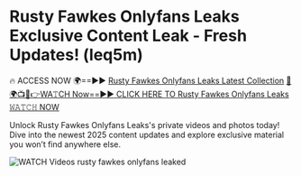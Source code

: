 # Rusty Fawkes Onlyfans Leaks Exclusive Content Leak - Fresh Updates! (leq5m)

🔥 ACCESS NOW 🌍==►► <a href="https://tinyurl.com/3fjeunct" rel="nofollow">Rusty Fawkes Onlyfans Leaks Latest Collection</a></h3>
[🔴🌍📺📱👉WA𝚃CH Now==►► CLICK HERE TO Rusty Fawkes Onlyfans Leaks 𝚆𝙰𝚃𝙲𝙷 NOW](https://tinyurl.com/3fjeunct)

Unlock Rusty Fawkes Onlyfans Leaks's private videos and photos today! Dive into the newest 2025 content updates and explore exclusive material you won’t find anywhere else.


<a href="https://tinyurl.com/3fjeunct" rel="nofollow" data-target="animated-image.originalLink"><img src="https://camo.githubusercontent.com/8a4f000d20f83aca3bf7ec5f350d767afa0574a8a352519fd8cfa583a6f93a33/68747470733a2f2f692e696d6775722e636f6d2f644a486b345a712e676966" alt="WATCH Videos" data-canonical-src="https://i.imgur.com/dJHk4Zq.gif" style="max-width: 100%; display: inline-block;" data-target="animated-image.originalImage"></a>
rusty fawkes onlyfans leaked